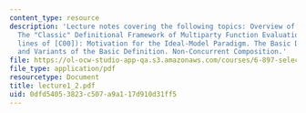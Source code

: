 ```yaml
---
content_type: resource
description: 'Lecture notes covering the following topics: Overview of the Course.
  The "Classic" Definitional Framework of Multiparty Function Evaluation (along the
  lines of [C00]): Motivation for the Ideal-Model Paradigm. The Basic Definition,
  and Variants of the Basic Definition. Non-Concurrent Composition.'
file: https://ol-ocw-studio-app-qa.s3.amazonaws.com/courses/6-897-selected-topics-in-cryptography-spring-2004/0dfd54053823c507a9a117d910d31ff5_lecture1_2.pdf
file_type: application/pdf
resourcetype: Document
title: lecture1_2.pdf
uid: 0dfd5405-3823-c507-a9a1-17d910d31ff5
---
```

